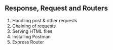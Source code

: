 ## Response, Request and Routers
1. Handling post & other requests
2. Chaining of requests
3. Serving HTML files
4. Installing Postman
5. Express  Router